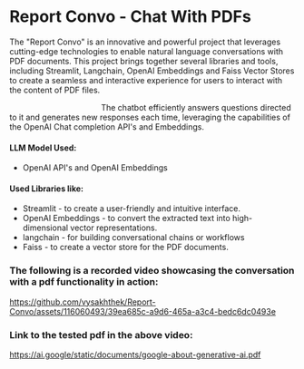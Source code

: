 
# Report Convo - Chat With PDFs
The "Report Convo" is an innovative and powerful project that leverages cutting-edge technologies to enable natural language conversations with PDF documents. This project brings together several libraries and tools, including Streamlit, Langchain, OpenAI Embeddings and Faiss Vector Stores to create a seamless and interactive experience for users to interact with the content of PDF files.

&nbsp;&nbsp;&nbsp;&nbsp;&nbsp;&nbsp;&nbsp;&nbsp;&nbsp;&nbsp;&nbsp;&nbsp;&nbsp;&nbsp;&nbsp;&nbsp;&nbsp;&nbsp;&nbsp;&nbsp;&nbsp;&nbsp;&nbsp;&nbsp;&nbsp;&nbsp;&nbsp;&nbsp;&nbsp;&nbsp;&nbsp;&nbsp;&nbsp;&nbsp;&nbsp;&nbsp;&nbsp;&nbsp;&nbsp;&nbsp; The chatbot efficiently answers questions directed to it and generates new responses each time, leveraging the capabilities of the OpenAI Chat completion API's and Embeddings. 

#### LLM Model Used:

- OpenAI API's and OpenAI Embeddings
  
#### Used Libraries like:
- Streamlit - to create a user-friendly and intuitive interface.
- OpenAI Embeddings - to convert the extracted text into high-dimensional vector representations.
- langchain - for building conversational chains or workflows
- Faiss - to create a vector store for the PDF documents.
  
### The following is a recorded video showcasing the conversation with a pdf functionality in action:
https://github.com/vysakhthek/Report-Convo/assets/116060493/39ea685c-a9d6-465a-a3c4-bedc6dc0493e

### Link to the tested pdf in the above video:
https://ai.google/static/documents/google-about-generative-ai.pdf





